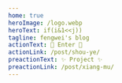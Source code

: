 ```yaml
---
home: true
heroImage: /logo.webp
heroText: if(i&1<<j))
tagline: fengwei's blog
actionText: 🌈 Enter 🌈
actionLink: /post/shou-ye/
preactionText: ✨ Project ✨
preactionLink: /post/xiang-mu/
---
```


